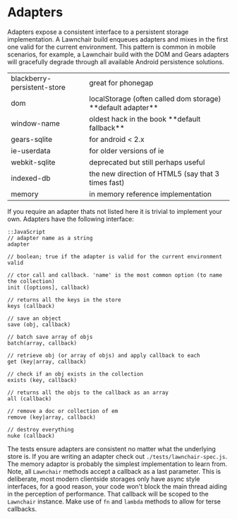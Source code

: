 Adapters
========

Adapters expose a consistent interface to a persistent storage implementation. A Lawnchair build enqueues adapters and mixes in the first one valid for the current environment. This pattern is common in mobile scenarios, for example, a Lawnchair build with the DOM and Gears adapters will gracefully degrade through all available Android persistence solutions.

<table>
    <tr>
        <td>blackberry-persistent-store</td>
        <td>great for phonegap</td>
    </tr>
    <tr>
        <td>dom</td>
        <td>localStorage (often called dom storage) **default adapter** </td>
    </tr>
    <tr>
        <td>window-name</td>
        <td>oldest hack in the book **default fallback**</td>
    </tr>
    <tr>
        <td>gears-sqlite</td>
        <td>for android &lt; 2.x</td>
    </tr>
    <tr>
        <td>ie-userdata</td>
        <td>for older versions of ie</td>
    </tr>
    <tr>
        <td>webkit-sqlite</td>
        <td>deprecated but still perhaps useful</td>
    </tr>
    <tr>
        <td>indexed-db</td>
        <td>the new direction of HTML5 (say that 3 times fast)</td>
    </tr>
    <tr>
        <td>memory</td>
        <td>in memory reference implementation</td>
    </tr>
</table>

If you require an adapter thats not listed here it is trivial to implement your own. Adapters have the following interface:

    
    ::JavaScript
    // adapter name as a string
    adapter 
    
    // boolean; true if the adapter is valid for the current environment
    valid 
    
    // ctor call and callback. 'name' is the most common option (to name the collection)
    init ([options], callback)

    // returns all the keys in the store
    keys (callback)     
    
    // save an object
    save (obj, callback) 
    
    // batch save array of objs
    batch(array, callback)
    
    // retrieve obj (or array of objs) and apply callback to each
    get (key|array, callback) 
    
    // check if an obj exists in the collection
    exists (key, callback)
    
    // returns all the objs to the callback as an array
    all (callback)
    
    // remove a doc or collection of em
    remove (key|array, callback)
    
    // destroy everything
    nuke (callback)
    

The tests ensure adapters are consistent no matter what the underlying store is. If you are writing an adapter check out `./tests/lawnchair-spec.js`. The memory adaptor is probably the simplest implementation to learn from. Note, all `Lawnchair` methods accept a callback as a last parameter. This is deliberate, most modern clientside storages only have async style interfaces, for a good reason, your code won't block the main thread aiding in the perception of performance. That callback will be scoped to the `Lawnchair` instance. Make use of `fn` and `lambda` methods to allow for terse callbacks. 
